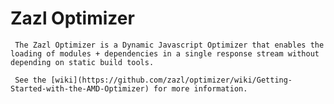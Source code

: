 # Zazl Optimizer

	 The Zazl Optimizer is a Dynamic Javascript Optimizer that enables the loading of modules + dependencies in a single response stream without depending on static build tools.
	 
	 See the [wiki](https://github.com/zazl/optimizer/wiki/Getting-Started-with-the-AMD-Optimizer) for more information.